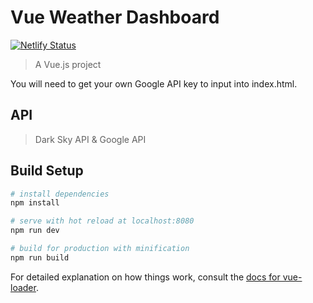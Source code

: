 # Vue Weather Dashboard
[![Netlify Status](https://api.netlify.com/api/v1/badges/f8f9daeb-91e8-4dc6-8aed-59845616fc3d/deploy-status)](https://app.netlify.com/sites/quirky-ptolemy-bd51f4/deploys)
> A Vue.js project

You will need to get your own Google API key to input into index.html.

## API
>Dark Sky API & Google API

## Build Setup

``` bash
# install dependencies
npm install

# serve with hot reload at localhost:8080
npm run dev

# build for production with minification
npm run build
```

For detailed explanation on how things work, consult the [docs for vue-loader](http://vuejs.github.io/vue-loader).
